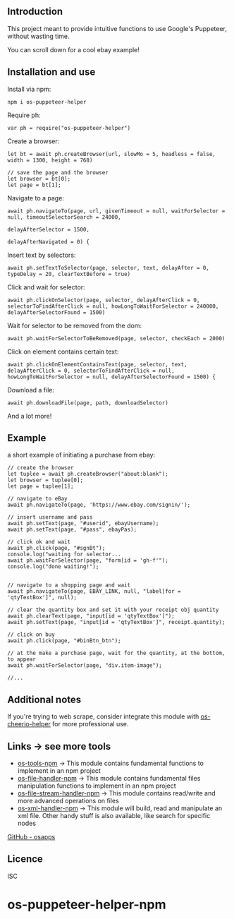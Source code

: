 Introduction
------------

This project meant to provide intuitive functions to use Google's Puppeteer, without wasting time.

You can scroll down for a cool ebay example!

## Installation and use

Install via npm:
    
    npm i os-puppeteer-helper
        
Require ph:
        
    var ph = require("os-puppeteer-helper")
                
Create a browser:     
    
    let bt = await ph.createBrowser(url, slowMo = 5, headless = false, width = 1300, height = 768)
        
    // save the page and the browser
    let browser = bt[0];
    let page = bt[1];
        
Navigate to a page:     
    
    await ph.navigateTo(page, url, givenTimeout = null, waitForSelector = null, timeoutSelectorSearch = 24000,
                                                                                delayAfterSelector = 1500,
                                                                                delayAfterNavigated = 0) {
Insert text by selectors:

    await ph.setTextToSelector(page, selector, text, delayAfter = 0, typeDelay = 20, clearTextBefore = true)
                           
Click and wait for selector:
        
    await ph.clickOnSelector(page, selector, delayAfterClick = 0, selectorToFindAfterClick = null, howLongToWaitForSelector = 240000, delayAfterSelectorFound = 1500) 
      
Wait for selector to be removed from the dom:
    
    await ph.waitForSelectorToBeRemoved(page, selector, checkEach = 2000)
        
Click on element contains certain text:

    await ph.clickOnElementContainsText(page, selector, text, delayAfterClick = 0, selectorToFindAfterClick = null, howLongToWaitForSelector = null, delayAfterSelectorFound = 1500) { 

Download a file:
    
    await ph.downloadFile(page, path, downloadSelector)     

And a lot more!

## Example

a short example of initiating a purchase from ebay:   

    // create the browser
    let tuplee = await ph.createBrowser("about:blank");
    let browser = tuplee[0];
    let page = tuplee[1];
            
    // navigate to eBay
    await ph.navigateTo(page, 'https://www.ebay.com/signin/');

    // insert username and pass
    await ph.setText(page, "#userid", ebayUsername);
    await ph.setText(page, "#pass", ebayPas);
    
    // click ok and wait
    await ph.click(page, "#sgnBt");
    console.log("waiting for selector...
    await ph.waitForSelector(page, "form[id = 'gh-f'");
    console.log("done waiting!");


    // navigate to a shopping page and wait
    await ph.navigateTo(page, EBAY_LINK, null, "label[for = 'qtyTextBox']", null);
    
    // clear the quantity box and set it with your receipt obj quantity 
    await ph.clearText(page, "input[id = 'qtyTextBox']");
    await ph.setText(page, "input[id = 'qtyTextBox']", receipt.quantity);

    // click on buy
    await ph.click(page, "#binBtn_btn");    
    
    // at the make a purchase page, wait for the quantity, at the bottom, to appear
    await ph.waitForSelector(page, "div.item-image");            

    //...
    

## Additional notes

If you're trying to web scrape, consider integrate this module with [os-cheerio-helper](https://github.com/osfunapps/os-cheerio-helper-npm) for more professional use.  

## Links -> see more tools
* [os-tools-npm](https://github.com/osfunapps/os-tools-npm) -> This module contains fundamental functions to implement in an npm project
* [os-file-handler-npm](https://github.com/osfunapps/os-file-handler-npm) -> This module contains fundamental files manipulation functions to implement in an npm project
* [os-file-stream-handler-npm](https://github.com/osfunapps/os-file-stream-handler-npm) -> This module contains read/write and more advanced operations on files
* [os-xml-handler-npm](https://github.com/osfunapps/os-xml-handler-npm) -> This module will build, read and manipulate an xml file. Other handy stuff is also available, like search for specific nodes

[GitHub - osapps](https://github.com/osfunapps)


## Licence
ISC


# os-puppeteer-helper-npm
